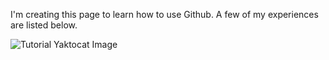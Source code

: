 I'm creating this page to learn how to use Github. A few of my experiences are listed below.

![Tutorial Yaktocat Image](https://octodex.github.com/images/yaktocat.png)

